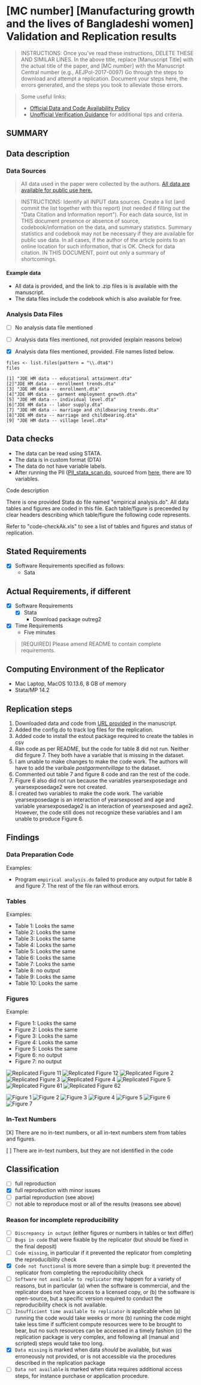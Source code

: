# [MC number] [Manufacturing growth and the lives of Bangladeshi women] Validation and Replication results

> INSTRUCTIONS: Once you've read these instructions, DELETE THESE AND SIMILAR LINES.
> In the above title, replace [Manuscript Title] with the actual title of the paper, and [MC number] with the Manuscript Central number (e.g., AEJPol-2017-0097)
> Go through the steps to download and attempt a replication. Document your steps here, the errors generated, and the steps you took to alleviate those errors.

> Some useful links:
> - [Official Data and Code Availability Policy](https://www.aeaweb.org/journals/policies/data-code)
> - [Unofficial Verification Guidance](https://social-science-data-editors.github.io/guidance/Verification_guidance.html) for additional tips and criteria.



SUMMARY
-------




Data description
----------------

### Data Sources
> All data used in the paper were collected by the authors.  [All data are available for public use here.](https://www.sciencedirect.com/science/article/abs/pii/S0304387815000085?via%3Dihub#ec-research-data) 

> INSTRUCTIONS: Identify all INPUT data sources. Create a list (and commit the list together with this report) (not needed if filling out the "Data Citation and Information report"). For each data source, list in THIS document presence or absence of source, codebook/information on the data, and summary statistics. Summary statistics and codebook may not be necessary if they are available for public use data. In all cases, if the author of the article points to an online location for such information, that is OK. Check for data citation. IN THIS DOCUMENT, point out only a summary of shortcomings.

#### Example data 

- All data is provided, and the link to .zip files is is available with the manuscript.
- The data files include the codebook which is also available for free. 


### Analysis Data Files


- [ ] No analysis data file mentioned
- [ ] Analysis data files mentioned, not provided (explain reasons below)
- [x] Analysis data files mentioned, provided. File names listed below.


```{r dataAn, warning=FALSE, message=FALSE}
files <- list.files(pattern = "\\.dta$")
files
```


```
[1] "JDE HM data -- educational attainment.dta"           
[2]"JDE HM data -- enrollment trends.dta"               
[3] "JDE HM data -- enrollment.dta"                       
[4]"JDE HM data -- garment employment growth.dta"       
[5] "JDE HM data -- individual level.dta"                 
[6]"JDE HM data -- labor supply.dta"                    
[7] "JDE HM data -- marriage and childbearing trends.dta" 
[8]"JDE HM data -- marriage and childbearing.dta"       
[9] "JDE HM data -- village level.dta" 
```


Data checks
-----------

- The data can be read using STATA.
- The data is in custom format (DTA) 
- The data do not have variable labels.
- After running the PII ([PII_stata_scan.do](PII_stata_scan.do), sourced from [here](https://github.com/J-PAL/stata_PII_scan), there are 10 variables.


Code description


There is one provided Stata do file named "empirical analysis.do". All data tables and figures are coded in this file. Each table/figure is preceeded by clear headers describing which table/figure the following code represents.

Refer to "code-checkAk.xls" to see a list of tables and figures and status of replication.


Stated Requirements
---------------------


- [X] Software Requirements specified as follows:
  - Sata

Actual Requirements, if different
---------------------------------

- [X] Software Requirements 
  - [X] Stata
    - Download package outreg2
- [X] Time Requirements 
  - Five minutes

> [REQUIRED] Please amend README to contain complete requirements. 

Computing Environment of the Replicator
---------------------

- Mac Laptop, MacOS 10.13.6, 8 GB of memory
- Stata/MP 14.2


Replication steps
-----------------

1. Downloaded data and code from [URL provided](https://www.sciencedirect.com/science/article/abs/pii/S0304387815000085?via%3Dihub#ec-research-data) in the manuscript.
2. Added the config.do to track log files for the replication.
3. Added code to install the estout package required to create the tables in csv
4. Ran code as per README, but the code for table 8 did not run. Neither did firgure 7. They both have a variable that is missing in the dataset.
5. I am unable to make changes to make the code work. The authors will have to add the varibale _postgarmentvillage_ to the dataset.
6. Commented out table 7 and figure 8 code and ran the rest of the code.
7. Figure 6 also did not run because the variables yearsexposedage and yearsexposedage2 were not created.
8. I  created two variables to make the code work. The variable yearsexposedage is an interaction of yearsexposed and age and variable yearsexposedage2 is an interaction of yearsexposed and age2. However, the code still does not recognize these variables and I am unable to produce Figure 6.


Findings
--------

### Data Preparation Code

Examples:

- Program `empirical analysis.do` failed to produce any output for table 8 and figure 7. The rest of the file ran without errors.

### Tables

Examples:

- Table 1: Looks the same
- Table 2: Looks the same
- Table 3: Looks the same
- Table 4: Looks the same
- Table 5: Looks the same
- Table 6: Looks the same
- Table 7: Looks the same
- Table 8: no output
- Table 9: Looks the same
- Table 10: Looks the same


### Figures

Example:

- Figure 1: Looks the same
- Figure 2: Looks the same
- Figure 3: Looks the same
- Figure 4: Looks the same
- Figure 5: Looks the same
- Figure 6: no output
- Figure 7: no output


![Replicated Figure 11](./repFigures/fig11.png)
![Replicated Figure 12](./repFigures/fig12.png)
![Replicated Figure 2](./repFigures/fig2.png)
![Replicated Figure 3](./repFigures/fig3.png)
![Replicated Figure 4](./repFigures/fig4.png)
![Replicated Figure 5](./repFigures/fig5.png)
![Replicated Figure 61](./repFigures/fig61.png)
![Replicated Figure 62](./repFigures/fig62.png)

![Figure 1](./figures/1.png)
![Figure 2](./figures/2.png)
![Figure 3](./figures/3.png)
![Figure 4](./figures/4.png)
![Figure 5](./figures/5.png)
![Figure 6](./figures/6.png)
![Figure 7](./figures/7.png)

  
### In-Text Numbers

[X] There are no in-text numbers, or all in-text numbers stem from tables and figures.

[ ] There are in-text numbers, but they are not identified in the code



Classification
--------------


- [ ] full reproduction
- [X] full reproduction with minor issues
- [ ] partial reproduction (see above)
- [ ] not able to reproduce most or all of the results (reasons see above)

### Reason for incomplete reproducibility

- [ ] `Discrepancy in output` (either figures or numbers in tables or text differ)
- [ ] `Bugs in code`  that  were fixable by the replicator (but should be fixed in the final deposit)
- [ ] `Code missing`, in particular if it  prevented the replicator from completing the reproducibility check
- [X] `Code not functional` is more severe than a simple bug: it  prevented the replicator from completing the reproducibility check
- [ ] `Software not available to replicator`  may happen for a variety of reasons, but in particular (a) when the software is commercial, and the replicator does not have access to a licensed copy, or (b) the software is open-source, but a specific version required to conduct the reproducibility check is not available.
- [ ] `Insufficient time available to replicator` is applicable when (a) running the code would take weeks or more (b) running the code might take less time if sufficient compute resources were to be brought to bear, but no such resources can be accessed in a timely fashion (c) the replication package is very complex, and following all (manual and scripted) steps would take too long.
- [X] `Data missing` is marked when data *should* be available, but was erroneously not provided, or is not accessible via the procedures described in the replication package
- [ ] `Data not available` is marked when data requires additional access steps, for instance purchase or application procedure. 
